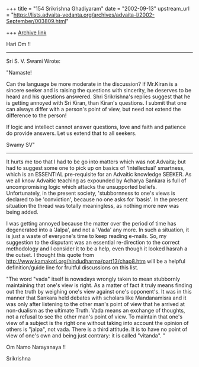 +++
title = "154 Srikrishna Ghadiyaram"
date = "2002-09-13"
upstream_url = "https://lists.advaita-vedanta.org/archives/advaita-l/2002-September/003809.html"

+++
[Archive link](https://lists.advaita-vedanta.org/archives/advaita-l/2002-September/003809.html)

Hari Om !!

------------------
Sri S. V. Swami Wrote:

"Namaste!

Can the language be more moderate in the discussion? If Mr.Kiran is a
sincere seeker and is raising the questions with sincerity, he deserves to
be heard and his questions answered. Shri Srikrishna's replies suggest that
he is getting annoyed with Sri Kiran, than Kiran's questions. I submit that
one can always differ with a person's point of view, but need not extend
the difference to the person!

If logic and intellect cannot answer questions, love and faith and patience
do provide answers. Let us extend that to all seekers.

Swamy SV"

--------

It hurts me too that I had to be go into matters which was not Advaita; but
had to suggest some one to pick up on basics of 'Intellectual' smartness,
which is an ESSENTIAL pre-requisite for an Advaitic knowledge SEEKER. As we
all know Advaitic teaching as expounded by Acharya Sankara is full of
uncompromising logic which attacks the unsupported beliefs. Unfortunately,
in the present society, 'stubbornness to one's views is declared to
be 'conviction', because no one asks for 'basis'. In the present situation
the thread was totally meaningless, as  nothing more new was being added.

I was getting annoyed because the matter over the period of time has
degenerated into a 'Jalpa', and not a 'Vada' any more. In such a situation,
it is just a waste of everyone's time to keep reading e-mails. So, my
suggestion to the disputant was an essential re-direction to the correct
methodology and I consider it to be a help, even though it looked hasrah a
the outset. I thought this quote from
http://www.kamakoti.org/hindudharma/part13/chap8.htm  will be a helpful
definition/guide line for fruitful discussions on this list.

"The word "vada" itself is nowadays wrongly taken to mean stubbornly
maintaining that one's view is right. As a matter of fact it truly means
finding out the truth by weighing one's view against one's opponent's. It
was in this manner that Sankara held debates with scholars like
Mandanamisra and it was only after listening to the other man's point of
view that he arrived at non-dualism as the ultimate Truth. Vada means an
exchange of thoughts, not a refusal to see the other man's point of view.
To maintain that one's view of a subject is the right one without taking
into account the opinion of others is "jalpa", not vada. There is a third
attitude. It is to have no point of view of one's own and being just
contrary: it is called "vitanda". "

Om Namo Narayanaya !!

Srikrishna

